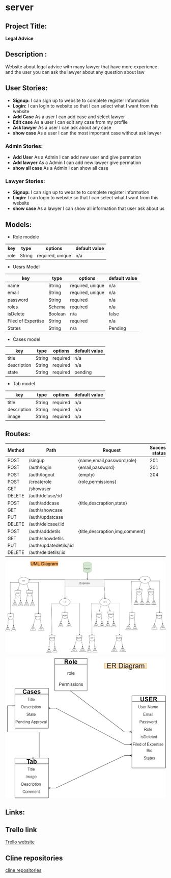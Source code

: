 # server

## Project Title:
**Legal Advice**

## Description :
Website about legal advice with many lawyer that have more experience and the user you can ask the lawyer about any question about law

## User Stories:

- **Signup:**  I can sign up to website to complete register information 
- **Login:**  I can login to website so that I can select what I want from this website 
- **Add Case** As a user I can add case and select lawyer
- **Edit case** As a user I can edit any case from my profile 
- **Ask lawyer** As a user I can ask about any case 
- **show case** As a user I can the most important case without ask lawyer

### Admin Stories:
- **Add User** As a Admin I can add new user and give permation 
- **Add lawyer** As a Admin I can add new lawyer give permation  
- **show  all case** As a Admin I can show all case

### Lawyer Stories: 
- **Signup:**  I can sign up to website to complete register information 
- **Login:**  I can login to website so that I can select what I want from this website 
- **show case** As a lawyer I can show all information that user ask about us 

## Models:

* Role modele

| key        | type            | options          | default value |
| ---------- | --------------- | ---------------- | ------------- |
| role       | String          | required, unique | n/a           |


* Uesrs Model

| key        | type            | options          | default value |
| ---------- | --------------- | ---------------- | ------------- |
| name       | String          | required, unique | n/a           |
| email      | String          | required, unique | n/a           |
| password   | String          | required         | n/a           |
| roles      | Schema <roles>  | required         | n/a           |
| isDelete   | Boolean         | n/a              | false         |
| Filed of Expertise| String   | required         | n/a           |
| States     | String          | n/a              | Pending       |

* Cases model 

| key        | type            | options          | default value |
| ---------- | --------------- | ---------------- | ------------- |
| title      | String          | required         | n/a           |
| description| String          | required         | n/a           |
| state      | String          | required         |pending        |


* Tab model 

| key        | type            | options          | default value |
| ---------- | --------------- | ---------------- | ------------- |
| title      | String          | required         | n/a           |
| description| String          | required         | n/a           |
| image      | String          | required         | n/a           |


## Routes:
|Method         |Path           |Request                        |Success status| Error status|
| ------------- | ------------- |-------------------------------|--------------|-------------|
| POST          | /singup       | {name,email,password,role}    | 201          | 404         |
| POST          | /auth/login   | {email,password}              | 201          | 404         | 
| POST          | /auth/logout  | (empty)                       | 204          | 400         |         
| POST          | /createrole   | {role,permissions}            |
| GET           | /showuser     |                               |
| DELETE        | /auth/deluse/:id|                             |
| POST          | /auth/addcase | {title,descraption,state}     |
| GET           | /auth/showcase|                               |
| PUT           | /auth/updatcase|                              | 
| DELETE        | /auth/delcase/:id|                            |
| POST          | /auth/adddetils|{title,descraption,img,comment}|
| GET           | /auth/showdetils|                             |
| PUT           | /auth/updatedetils/:id|                       |
| DELETE        | /auth/deldetils/:id|                          |

![UML Diagram](https://github.com/MP-Project-Mohammed-Ali/server/blob/main/diagram/UML%20Diagram%20(1).png)

![ER Diagram](https://github.com/MP-Project-Mohammed-Ali/server/blob/main/diagram/ER%20Diagram.png)


## Links:
## Trello link 

[Trello website](https://trello.com/b/wgen9s3X/mp-project-mohammed-ali)

## Cline repositories
[cline repositories](https://github.com/MP-Project-Mohammed-Ali/client)



